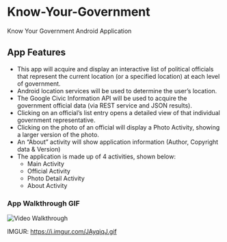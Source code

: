 # Know-Your-Government
Know Your Government Android Application

## App Features
* This app will acquire and display an interactive list of political officials that represent the current location (or a specified location) at each level of government.
* Android location services will be used to determine the user’s location.
* The Google Civic Information API will be used to acquire the government official data (via REST service and JSON results).
* Clicking on an official’s list entry opens a detailed view of that individual government representative.
* Clicking on the photo of an official will display a Photo Activity, showing a larger version of the photo.
* An “About” activity will show application information (Author, Copyright data & Version)
* The application is made up of 4 activities, shown below:
    * Main Activity
    * Official Activity
    * Photo Detail Activity
    * About Activity


### App Walkthrough GIF
<img src='walkthrough.gif' title='Video Walkthrough' width='' alt='Video Walkthrough'/><br>

IMGUR: https://i.imgur.com/JAyqiqJ.gif